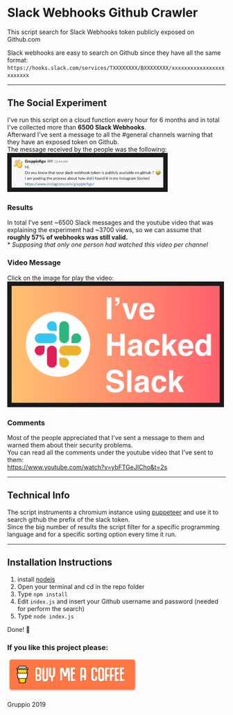 # Slack Webhooks Github Crawler
This script search for Slack Webhooks token publicly exposed on Github.com

Slack webhooks are easy to search on Github since they have all the same format:
`https://hooks.slack.com/services/TXXXXXXXX/BXXXXXXXX/xxxxxxxxxxxxxxxxxxxxxxxx`

---

## The Social Experiment
I've run this script on a cloud function every hour for 6 months and in total I've collected more than **6500 Slack Webhooks**.  
Afterward I've sent a message to all the #general channels warning that they have an exposed token on Github.  
The message received by the people was the following:  
<img src="https://raw.githubusercontent.com/Gruppio/SlackWebhooksGithubCrawler/images/slackmessage.png" alt="Slack Message" width="350" border="10" >


### Results
In total I've sent ~6500 Slack messages and the youtube video that was explaining the experiment had ~3700 views, so we can assume that **roughly 57% of webhooks was still valid.**  
\* *Supposing that only one person had watched this video per channel*

### Video Message
Click on the image for play the video:
<br>
<a href="http://www.youtube.com/watch?feature=player_embedded&v=ybFTGeJICho
" target="_blank"><img src="https://raw.githubusercontent.com/Gruppio/SlackWebhooksGithubCrawler/images/YoutubePreview.png" 
alt="Video" width="480" height="270" border="10" /></a>

### Comments
Most of the people appreciated that I've sent a message to them and warned them about their security problems.  
You can read all the comments under the youtube video that I've sent to them:  
https://www.youtube.com/watch?v=ybFTGeJICho&t=2s

---

## Technical Info

The script instruments a chromium instance using [puppeteer](https://developers.google.com/web/tools/puppeteer/) and use it to search github the prefix of the slack token.  
Since the big number of results the script filter for a specific programming language and for a specific sorting option every time it run.

---

## Installation Instructions
 1) install [nodejs](https://nodejs.org/en/) 
 2) Open your terminal and cd in the repo folder
 3) Type `npm install`
 4) Edit `index.js` and insert your Github username and password (needed for perform the search)
 5) Type `node index.js`

Done! 🎉 

### If you like this project please:

<a href="https://www.buymeacoffee.com/gruppio" target="_blank"><img src="https://raw.githubusercontent.com/Gruppio/SlackWebhooksGithubCrawler/images/buymeacoffee.png" alt="Buy Me A Coffee" width="300" ></a>

Gruppio 2019
